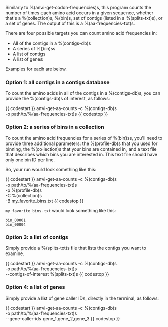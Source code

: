 Similarly to %(anvi-get-codon-frequencies)s, this program counts the number of times each amino acid occurs in a given sequence, whether that's a %(collection)s, %(bin)s, set of contigs (listed in a %(splits-txt)s), or a set of genes. The output of this is a %(aa-frequencies-txt)s. 

There are four possible targets you can count amino acid frequencies in: 
* All of the contigs in a %(contigs-db)s
* A series of %(bin)ss
* A list of contigs
* A list of genes

Examples for each are below.

### Option 1: all contigs in a contigs database

To count the amino acids in all of the contigs in a %(contigs-db)s, you can provide the %(contigs-db)s of interest, as follows:

{{ codestart }}
anvi-get-aa-counts -c %(contigs-db)s \
                   -o path/to/%(aa-frequencies-txt)s
{{ codestop }}

### Option 2: a series of bins in a collection 

To count the amino acid frequencies for a series of %(bin)ss, you'll need to provide three additional parameters: the %(profile-db)s that you used for binning, the %(collection)s that your bins are contained in, and a text file that describes which bins you are interested in. This text file should have only one bin ID per line. 

So, your run would look something like this: 

{{ codestart }}
anvi-get-aa-counts -c %(contigs-db)s \
                   -o path/to/%(aa-frequencies-txt)s \
                   -p %(profile-db)s \
                   -C %(collection)s \
                   -B my_favorite_bins.txt
{{ codestop }}

`my_favorite_bins.txt` would look something like this:

    bin_00001
    bin_00004
    
### Option 3: a list of contigs

Simply provide a %(splits-txt)s file that lists the contigs you want to examine. 

{{ codestart }}
anvi-get-aa-counts -c %(contigs-db)s \
                   -o path/to/%(aa-frequencies-txt)s \
                   --contigs-of-interest %(splits-txt)s
{{ codestop }}

### Option 4: a list of genes 

Simply provide a list of gene caller IDs, directly in the terminal, as follows:

{{ codestart }}
anvi-get-aa-counts -c %(contigs-db)s \
                   -o path/to/%(aa-frequencies-txt)s \
                   --gene-caller-ids gene_1,gene_2,gene_3
{{ codestop }}
